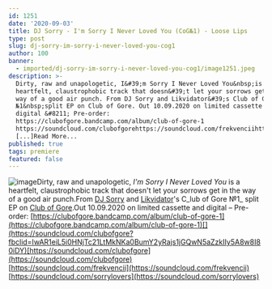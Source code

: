 ```yaml
---
id: 1251
date: '2020-09-03'
title: DJ Sorry - I'm Sorry I Never Loved You (CoG№1) - Loose Lips
type: post
slug: dj-sorry-im-sorry-i-never-loved-you-cog1
author: 100
banner:
  - imported/dj-sorry-im-sorry-i-never-loved-you-cog1/image1251.jpeg
description: >-
  Dirty, raw and unapologetic, I&#39;m Sorry I Never Loved You&nbsp;is a
  heartfelt, claustrophobic track that doesn&#39;t let your sorrows get in the
  way of a good air punch. From DJ Sorry and Likvidator&#39;s Club of Gore
  №1&nbsp;split EP on Club of Gore. Out 10.09.2020 on limited cassette and
  digital &#8211; Pre-order:
  https://clubofgore.bandcamp.com/album/club-of-gore-1
  https://soundcloud.com/clubofgorehttps://soundcloud.com/frekvenciihttps://soundcloud.com/sorrylovers
  [...]Read More...
published: true
tags: premiere
featured: false
---
```

![image](../imported/dj-sorry-im-sorry-i-never-loved-you-cog1/image1251.jpeg)Dirty, raw and unapologetic, _I'm Sorry I Never Loved You_ is a heartfelt, claustrophobic track that doesn't let your sorrows get in the way of a good air punch.From [DJ Sorry](https://soundcloud.com/sorrylovers) and [Likvidator](https://www.discogs.com/artist/4674137-Likvidator)'s C_lub of Gore №1_ split EP on [Club of Gore](https://clubofgore.bandcamp.com/).Out 10.09.2020 on limited cassette and digital – Pre-order: [https://clubofgore.bandcamp.com/album/club-of-gore-1](https://clubofgore.bandcamp.com/album/club-of-gore-1)[](https://soundcloud.com/clubofgore?fbclid=IwAR1eiL5i0HNjTc21LtMkNKa0BumY2yRajs1jGQwN5aZzkIIy5A8w8I80iDY)[https://soundcloud.com/clubofgore](https://soundcloud.com/clubofgore)  
[https://soundcloud.com/frekvencii](https://soundcloud.com/frekvencii)  
[https://soundcloud.com/sorrylovers](https://soundcloud.com/sorrylovers)